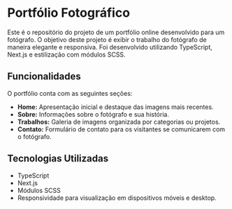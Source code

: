 # Portfólio Fotográfico

Este é o repositório do projeto de um portfólio online desenvolvido para um fotógrafo. O objetivo deste projeto é exibir o trabalho do fotógrafo de maneira elegante e responsiva. Foi desenvolvido utilizando TypeScript, Next.js e estilização com módulos SCSS.

## Funcionalidades

O portfólio conta com as seguintes seções:

- **Home:** Apresentação inicial e destaque das imagens mais recentes.
- **Sobre:** Informações sobre o fotógrafo e sua história.
- **Trabalhos:** Galeria de imagens organizada por categorias ou projetos.
- **Contato:** Formulário de contato para os visitantes se comunicarem com o fotógrafo.

## Tecnologias Utilizadas

- TypeScript
- Next.js
- Módulos SCSS
- Responsividade para visualização em dispositivos móveis e desktop.
